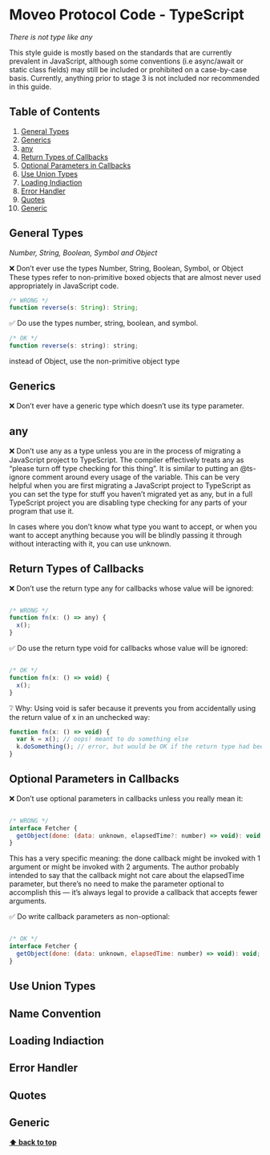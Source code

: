 # Moveo Protocol Code - TypeScript

*There is not type like any*

This style guide is mostly based on the standards that are currently prevalent in JavaScript, although some conventions (i.e async/await or static class fields) may still be included or prohibited on a case-by-case basis. Currently, anything prior to stage 3 is not included nor recommended in this guide.

## Table of Contents

  1. [General Types](#general-types)
  1. [Generics](#generics)
  1. [any](#any)
  1. [Return Types of Callbacks](#return-types-of-callbacks)
  1. [Optional Parameters in Callbacks](#optional-parameters-in-callbacks)
  5. [Use Union Types](#use-union-types)
  6. [Loading Indiaction](#loading-indiaction)
  7. [Error Handler](#error-handler)
  8. [Quotes](#quotes)
  9. [Generic](#generic)

## General Types
  
  *Number, String, Boolean, Symbol and Object*

❌ Don’t ever use the types Number, String, Boolean, Symbol, or Object These types refer to non-primitive boxed objects that are almost never used appropriately in JavaScript code.

````jsx
/* WRONG */
function reverse(s: String): String;
````
✅ Do use the types number, string, boolean, and symbol.


````jsx
/* OK */
function reverse(s: string): string;
````

instead of Object, use the non-primitive object type

 ## Generics

❌ Don’t ever have a generic type which doesn’t use its type parameter. 
## any
 ❌ Don’t use any as a type unless you are in the process of migrating a JavaScript project to TypeScript. The compiler effectively treats any as “please turn off type checking for this thing”. It is similar to putting an @ts-ignore comment around every usage of the variable. This can be very helpful when you are first migrating a JavaScript project to TypeScript as you can set the type for stuff you haven’t migrated yet as any, but in a full TypeScript project you are disabling type checking for any parts of your program that use it.

In cases where you don’t know what type you want to accept, or when you want to accept anything because you will be blindly passing it through without interacting with it, you can use unknown.


## Return Types of Callbacks

 ❌ Don’t use the return type any for callbacks whose value will be ignored:

````jsx

/* WRONG */
function fn(x: () => any) {
  x();
}
````


✅ Do use the return type void for callbacks whose value will be ignored:

````jsx

/* OK */
function fn(x: () => void) {
  x();
}

````
❔ Why: Using void is safer because it prevents you from accidentally using the return value of x in an unchecked way:

````jsx
function fn(x: () => void) {
  var k = x(); // oops! meant to do something else
  k.doSomething(); // error, but would be OK if the return type had been 'any'
}

````
## Optional Parameters in Callbacks

❌ Don’t use optional parameters in callbacks unless you really mean it:
````jsx

/* WRONG */
interface Fetcher {
  getObject(done: (data: unknown, elapsedTime?: number) => void): void;
}
````
This has a very specific meaning: the done callback might be invoked with 1 argument or might be invoked with 2 arguments. The author probably intended to say that the callback might not care about the elapsedTime parameter, but there’s no need to make the parameter optional to accomplish this — it’s always legal to provide a callback that accepts fewer arguments.

✅ Do write callback parameters as non-optional:
````jsx

/* OK */
interface Fetcher {
  getObject(done: (data: unknown, elapsedTime: number) => void): void;
}
````

## Use Union Types

## Name Convention
 ## Loading Indiaction
 ## Error Handler
## Quotes
## Generic




**[⬆ back to top](#table-of-contents)**
